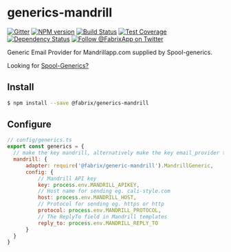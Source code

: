# generics-mandrill

[![Gitter][gitter-image]][gitter-url]
[![NPM version][npm-image]][npm-url]
[![Build Status][ci-image]][ci-url]
[![Test Coverage][coverage-image]][coverage-url]
[![Dependency Status][daviddm-image]][daviddm-url]
[![Follow @FabrixApp on Twitter][twitter-image]][twitter-url]

Generic Email Provider for Mandrillapp.com supplied by Spool-generics.

Looking for [Spool-Generics?](https://github.com/fabrix-app/spool-generics)

## Install

```sh
$ npm install --save @fabrix/generics-mandrill
```

## Configure

```js
// config/generics.ts
export const generics = {
  // make the key mandrill, alternatively make the key email_provider to be the default email provider
  mandrill: {
      adapter: require('@fabrix/generic-mandrill').MandrillGeneric,
      config: {
          // Mandrill API key
          key: process.env.MANDRILL_APIKEY,
          // Host name for sending eg. cali-style.com
          host: process.env.MANDRILL_HOST,
          // Protocol for sending eg. https or http
          protocol: process.env.MANDRILL_PROTOCOL,
          // The ReplyTo field in Mandrill templates
          reply_to: process.env.MANDRILL_REPLY_TO
      }
  }
}
```

[npm-image]: https://img.shields.io/npm/v/@fabrix/generics-mandrill.svg?style=flat-square
[npm-url]: https://npmjs.org/package/@fabrix/generics-mandrill
[ci-image]: https://img.shields.io/circleci/project/github/fabrix-app/generics-mandrill/master.svg
[ci-url]: https://circleci.com/gh/fabrix-app/generics-mandrill/tree/master
[daviddm-image]: http://img.shields.io/david/fabrix-app/generics-mandrill.svg?style=flat-square
[daviddm-url]: https://david-dm.org/fabrix-app/generics-mandrill
[gitter-image]: http://img.shields.io/badge/+%20GITTER-JOIN%20CHAT%20%E2%86%92-1DCE73.svg?style=flat-square
[gitter-url]: https://gitter.im/fabrix-app/Lobby
[twitter-image]: https://img.shields.io/twitter/follow/FabrixApp.svg?style=social
[twitter-url]: https://twitter.com/FabrixApp
[coverage-image]: https://img.shields.io/codeclimate/coverage/github/fabrix-app/generics-mandrill.svg?style=flat-square
[coverage-url]: https://codeclimate.com/github/fabrix-app/generics-mandrill/coverage
